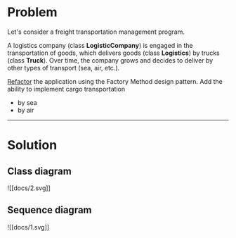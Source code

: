 # Problem

Let's consider a freight transportation management program. 

A logistics company (class **LogisticCompany**) is engaged in the transportation of goods, which delivers goods (class **Logistics**) by trucks (class **Truck**). Over time, the company grows and decides to deliver by other types of transport (sea, air, etc.).

[Refactor](https://github.com/krenevych/design-patterns-java/tree/main/Java/lab02_Factory_Method/task_2_1) the application using the Factory Method design pattern. Add the ability to implement cargo transportation
- by sea
- by air
---
# Solution
## Class diagram
![[docs/2.svg]]
## Sequence diagram
![[docs/1.svg]]